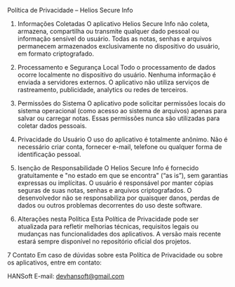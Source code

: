 Política de Privacidade – Helios Secure Info

1. Informações Coletadas
O aplicativo Helios Secure Info não coleta, armazena, compartilha ou transmite qualquer dado pessoal ou informação sensível do usuário.
Todas as notas, senhas e arquivos permanecem armazenados exclusivamente no dispositivo do usuário, em formato criptografado.

2. Processamento e Segurança Local
Todo o processamento de dados ocorre localmente no dispositivo do usuário.
Nenhuma informação é enviada a servidores externos.
O aplicativo não utiliza serviços de rastreamento, publicidade, analytics ou redes de terceiros.

3. Permissões do Sistema
O aplicativo pode solicitar permissões locais do sistema operacional (como acesso ao sistema de arquivos) apenas para salvar ou carregar notas.
Essas permissões nunca são utilizadas para coletar dados pessoais.

4. Privacidade do Usuário
O uso do aplicativo é totalmente anônimo.
Não é necessário criar conta, fornecer e-mail, telefone ou qualquer forma de identificação pessoal.

5. Isenção de Responsabilidade
O Helios Secure Info é fornecido gratuitamente e "no estado em que se encontra" (“as is”), sem garantias expressas ou implícitas.
O usuário é responsável por manter cópias seguras de suas notas, senhas e arquivos criptografados.
O desenvolvedor não se responsabiliza por quaisquer danos, perdas de dados ou outros problemas decorrentes do uso deste software.

6. Alterações nesta Política
Esta Política de Privacidade pode ser atualizada para refletir melhorias técnicas, requisitos legais ou mudanças nas funcionalidades dos aplicativos.
A versão mais recente estará sempre disponível no repositório oficial dos projetos.

7 Contato
Em caso de dúvidas sobre esta Política de Privacidade ou sobre os aplicativos, entre em contato:

HANSoft
E-mail: devhansoft@gmail.com
